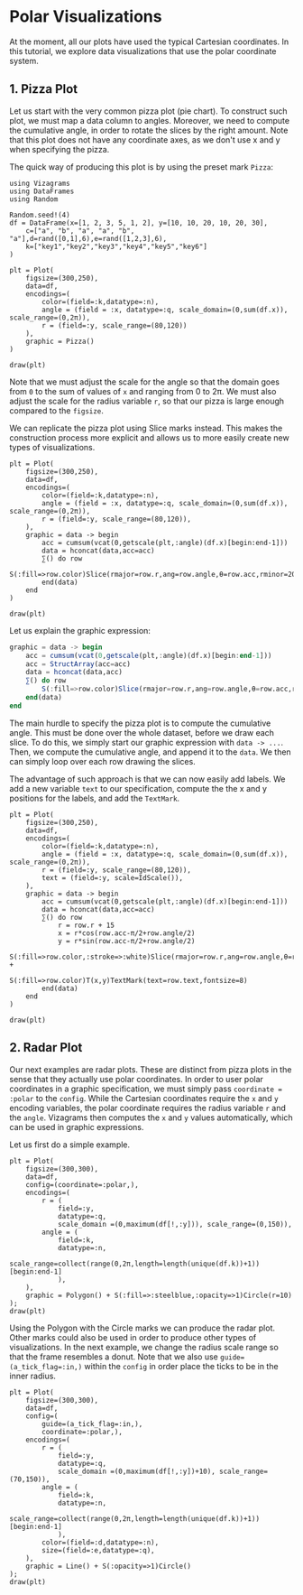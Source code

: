 # Polar Visualizations

At the moment, all our plots have used the typical Cartesian coordinates. In this tutorial,
we explore data visualizations that use the polar coordinate system.

## 1. Pizza Plot

Let us start with the very common pizza plot (pie chart).
To construct such plot, we must map a data column to angles. Moreover,
we need to compute the cumulative angle, in order to rotate the slices by
the right amount. Note that this plot does not have any coordinate axes, as we
don't use x and y when specifying the pizza.

The quick way of producing this plot is by using the preset mark `Pizza`:

```@example 1
using Vizagrams
using DataFrames
using Random

Random.seed!(4)
df = DataFrame(x=[1, 2, 3, 5, 1, 2], y=[10, 10, 20, 10, 20, 30],
    c=["a", "b", "a", "a", "b", "a"],d=rand([0,1],6),e=rand([1,2,3],6),
    k=["key1","key2","key3","key4","key5","key6"]
)

plt = Plot(
    figsize=(300,250),
    data=df,
    encodings=(
        color=(field=:k,datatype=:n),
        angle = (field = :x, datatype=:q, scale_domain=(0,sum(df.x)), scale_range=(0,2π)),
        r = (field=:y, scale_range=(80,120))
    ),
    graphic = Pizza()
)

draw(plt)
```

Note that we must adjust the scale for the angle so that the domain goes from `0` to the sum of values of `x` and
ranging from 0 to 2π. We must also adjust the scale for the radius variable `r`, so that our pizza is large enough
compared to the `figsize`.

We can replicate the pizza plot using Slice marks instead. This makes the construction process more explicit
and allows us to more easily create new types of visualizations.

```@example 1
plt = Plot(
    figsize=(300,250),
    data=df,
    encodings=(
        color=(field=:k,datatype=:n),
        angle = (field = :x, datatype=:q, scale_domain=(0,sum(df.x)), scale_range=(0,2π)),
        r = (field=:y, scale_range=(80,120)),
    ),
    graphic = data -> begin
        acc = cumsum(vcat(0,getscale(plt,:angle)(df.x)[begin:end-1]))
        data = hconcat(data,acc=acc)
        ∑() do row
            S(:fill=>row.color)Slice(rmajor=row.r,ang=row.angle,θ=row.acc,rminor=20)
        end(data)
    end
)

draw(plt)
```

Let us explain the graphic expression:
```julia
graphic = data -> begin
    acc = cumsum(vcat(0,getscale(plt,:angle)(df.x)[begin:end-1]))
    acc = StructArray(acc=acc)
    data = hconcat(data,acc)
    ∑() do row
        S(:fill=>row.color)Slice(rmajor=row.r,ang=row.angle,θ=row.acc,rminor=20)
    end(data)
end
```
The main hurdle to specify the pizza plot is to compute the cumulative angle. This must
be done over the whole dataset, before we draw each slice. To do this, we simply
start our graphic expression with `data -> ...`. Then, we compute the cumulative angle,
and append it to the `data`. We then can simply loop over each row drawing the slices.

The advantage of such approach is that we can now easily add labels. We add a new
variable `text` to our specification, compute the
the x and y positions for the labels, and add the `TextMark`.

```@example 1
plt = Plot(
    figsize=(300,250),
    data=df,
    encodings=(
        color=(field=:k,datatype=:n),
        angle = (field = :x, datatype=:q, scale_domain=(0,sum(df.x)), scale_range=(0,2π)),
        r = (field=:y, scale_range=(80,120)),
        text = (field=:y, scale=IdScale()),
    ),
    graphic = data -> begin
        acc = cumsum(vcat(0,getscale(plt,:angle)(df.x)[begin:end-1]))
        data = hconcat(data,acc=acc)
        ∑() do row
            r = row.r + 15
            x = r*cos(row.acc-π/2+row.angle/2)
            y = r*sin(row.acc-π/2+row.angle/2)
            S(:fill=>row.color,:stroke=>:white)Slice(rmajor=row.r,ang=row.angle,θ=row.acc,rminor=20) +
            S(:fill=>row.color)T(x,y)TextMark(text=row.text,fontsize=8)
        end(data)
    end
)

draw(plt)
```

## 2. Radar Plot

Our next examples are radar plots. These are distinct from pizza plots in the sense that they
actually use polar coordinates. In order to user polar coordinates in a graphic specification,
we must simply pass `coordinate = :polar` to the `config`. While the Cartesian coordinates
require the `x` and `y` encoding variables, the polar coordinate requires the radius variable `r`
and the `angle`. Vizagrams then computes the `x` and `y` values automatically, which can be used
in graphic expressions.

Let us first do a simple example.
```@example 1
plt = Plot(
    figsize=(300,300),
    data=df,
    config=(coordinate=:polar,),
    encodings=(
        r = (
            field=:y,
            datatype=:q,
            scale_domain =(0,maximum(df[!,:y])), scale_range=(0,150)),
        angle = (
            field=:k,
            datatype=:n,
            scale_range=collect(range(0,2π,length=length(unique(df.k))+1))[begin:end-1]
            ),
    ),
    graphic = Polygon() + S(:fill=>:steelblue,:opacity=>1)Circle(r=10)
);
draw(plt)
```

Using the Polygon with the Circle marks we can produce the radar plot. Other marks could also be used
in order to produce other types of visualizations. In the next example, we change the radius scale range
so that the frame resembles a donut. Note that we also use `guide=(a_tick_flag=:in,)` within the `config`
in order place the ticks to be in the inner radius.

```@example 1
plt = Plot(
    figsize=(300,300),
    data=df,
    config=(
        guide=(a_tick_flag=:in,),
        coordinate=:polar,),
    encodings=(
        r = (
            field=:y,
            datatype=:q,
            scale_domain =(0,maximum(df[!,:y])+10), scale_range=(70,150)),
        angle = (
            field=:k,
            datatype=:n,
            scale_range=collect(range(0,2π,length=length(unique(df.k))+1))[begin:end-1]
            ),
        color=(field=:d,datatype=:n),
        size=(field=:e,datatype=:q),
    ),
    graphic = Line() + S(:opacity=>1)Circle()
);
draw(plt)
```
